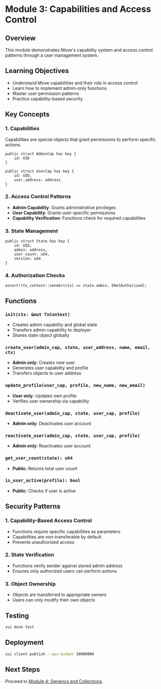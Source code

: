 # Module 3: Capabilities and Access Control

## Overview
This module demonstrates Move's capability system and access control patterns through a user management system.

## Learning Objectives
- Understand Move capabilities and their role in access control
- Learn how to implement admin-only functions
- Master user permission patterns
- Practice capability-based security

## Key Concepts

### 1. Capabilities
Capabilities are special objects that grant permissions to perform specific actions.

```move
public struct AdminCap has key {
    id: UID
}

public struct UserCap has key {
    id: UID,
    user_address: address
}
```

### 2. Access Control Patterns
- **Admin Capability**: Grants administrative privileges
- **User Capability**: Grants user-specific permissions
- **Capability Verification**: Functions check for required capabilities

### 3. State Management
```move
public struct State has key {
    id: UID,
    admin: address,
    user_count: u64,
    version: u64
}
```

### 4. Authorization Checks
```move
assert!(tx_context::sender(ctx) == state.admin, ENotAuthorized);
```

## Functions

### `init(ctx: &mut TxContext)`
- Creates admin capability and global state
- Transfers admin capability to deployer
- Shares state object globally

### `create_user(admin_cap, state, user_address, name, email, ctx)`
- **Admin only**: Creates new user
- Generates user capability and profile
- Transfers objects to user address

### `update_profile(user_cap, profile, new_name, new_email)`
- **User only**: Updates own profile
- Verifies user ownership via capability

### `deactivate_user(admin_cap, state, user_cap, profile)`
- **Admin only**: Deactivates user account

### `reactivate_user(admin_cap, state, user_cap, profile)`
- **Admin only**: Reactivates user account

### `get_user_count(state): u64`
- **Public**: Returns total user count

### `is_user_active(profile): bool`
- **Public**: Checks if user is active

## Security Patterns

### 1. Capability-Based Access Control
- Functions require specific capabilities as parameters
- Capabilities are non-transferable by default
- Prevents unauthorized access

### 2. State Verification
- Functions verify sender against stored admin address
- Ensures only authorized users can perform actions

### 3. Object Ownership
- Objects are transferred to appropriate owners
- Users can only modify their own objects

## Testing
```bash
sui move test
```

## Deployment
```bash
sui client publish --gas-budget 10000000
```

## Next Steps
Proceed to [Module 4: Generics and Collections](../module-4-generics/README.md).
